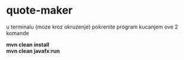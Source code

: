 # quote-maker
<p> u terminalu (moze kroz okruzenje) pokrenite program kucanjem ove 2 komande</p>
<b>mvn clean install</b>
<br>
<b>mvn clean javafx:run</b>
